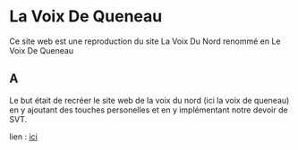 # La Voix De Queneau

Ce site web est une reproduction du site La Voix Du Nord renommé en Le Voix De Queneau

## A

Le but était de recréer le site web de la voix du nord (ici la voix de queneau) en y ajoutant des touches personelles et en y implémentant notre devoir de SVT.


lien : <a href="https://lavoixdequeneau-ens-svt.netlify.app/">ici</a>
